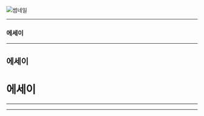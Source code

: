 ![썸네일](https://github.com/kuids/kuids.github.io/assets/91585914/429a4b06-613d-4525-8955-9f75b99fd83b)

*******************************************************************************
### 에세이
*******************************************************************************
## 에세이
# 에세이

*******************************************************************************

*******************************************************************************

